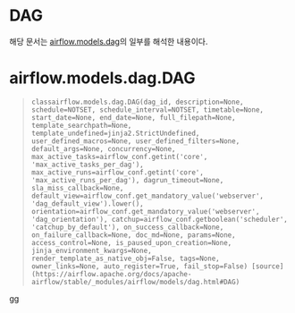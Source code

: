 # DAG
해당 문서는 [airflow.models.dag](https://airflow.apache.org/docs/apache-airflow/stable/_api/airflow/models/dag/index.html#module-contents)의 일부를 해석한 내용이다.

# airflow.models.dag.DAG
> `classairflow.models.dag.DAG(dag_id, description=None, schedule=NOTSET, schedule_interval=NOTSET, timetable=None, start_date=None, end_date=None, full_filepath=None, template_searchpath=None, template_undefined=jinja2.StrictUndefined, user_defined_macros=None, user_defined_filters=None, default_args=None, concurrency=None, max_active_tasks=airflow_conf.getint('core', 'max_active_tasks_per_dag'), max_active_runs=airflow_conf.getint('core', 'max_active_runs_per_dag'), dagrun_timeout=None, sla_miss_callback=None, default_view=airflow_conf.get_mandatory_value('webserver', 'dag_default_view').lower(), orientation=airflow_conf.get_mandatory_value('webserver', 'dag_orientation'), catchup=airflow_conf.getboolean('scheduler', 'catchup_by_default'), on_success_callback=None, on_failure_callback=None, doc_md=None, params=None, access_control=None, is_paused_upon_creation=None, jinja_environment_kwargs=None, render_template_as_native_obj=False, tags=None, owner_links=None, auto_register=True, fail_stop=False) [source](https://airflow.apache.org/docs/apache-airflow/stable/_modules/airflow/models/dag.html#DAG)`

gg
